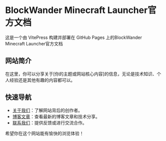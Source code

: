 # BlockWander Minecraft Launcher官方文档

这是一个由 VitePress 构建并部署在 GitHub Pages 上的BlockWander Minecraft Launcher官方文档

## 网站简介
在这里，你可以分享关于[你的主题或网站核心内容]的信息，无论是技术知识、个人经验还是其他有趣的内容都可以。

## 快速导航
- [关于我们](about.md)：了解网站背后的创作者。
- [博客文章](www.Lyc754667.top)：查看最新的博客文章和技术分享。
- [联系我们](contact.md)：提供反馈或进行交流合作。

希望你在这个网站能有愉快的浏览体验！
